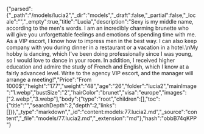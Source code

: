 {"parsed":{"_path":"/models/lucia2","_dir":"models","_draft":false,"_partial":false,"_locale":"","_empty":true,"title":"Lucia","description":"Sexy is my middle name, according to the men's words. I am an incredibly charming brunette who will give you unforgettable feelings and emotions of spending time with me. As a VIP escort, I know how to impress men in the best way. I can also keep company with you during dinner in a restaurant or a vacation in a hotel.\nMy hobby is dancing, which I've been doing professionally since I was young, so I would love to dance in your room. In addition, I received higher education and admire the study of French and English, which I know at a fairly advanced level. Write to the agency VIP escort, and the manager will arrange a meeting!","Price":"From 1000$","height":"177","weight":"48","age":"26","folder":"lucia2","mainImage":"1.webp","bustSize":"2","hairColor":"brunet","visa":"europe","images":["2.webp","3.webp"],"body":{"type":"root","children":[],"toc":{"title":"","searchDepth":2,"depth":2,"links":[]}},"_type":"markdown","_id":"content:models:77.lucia2.md","_source":"content","_file":"models/77.lucia2.md","_extension":"md"},"hash":"obbB74qKPP"}